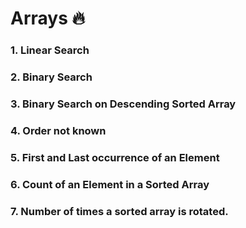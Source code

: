 # Arrays 🔥

### 1. Linear Search
### 2. Binary Search
### 3. Binary Search on Descending Sorted Array
### 4. Order not known
### 5. First and Last occurrence of an Element
### 6. Count of an Element in a Sorted Array
### 7. Number of times a sorted array is rotated.